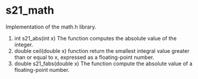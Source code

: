 # s21_math
  Implementation of the math.h library.

  01. int s21_abs(int x)
    The function computes the absolute value of the integer.
  05. double ceil(double x)
    function return the smallest integral value greater than or equal to x,
    expressed as a floating-point number.  
  08. double s21_fabs(double x)
    The function compute the absolute value of a floating-point number.
